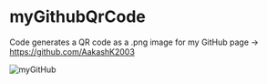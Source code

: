 # myGithubQrCode

Code generates a QR code as a .png image for my GitHub page -> https://github.com/AakashK2003

![myGitHub](https://github.com/AakashK2003/myGithubQrCode/assets/121655285/f2df1ce1-eb6d-4531-996e-5f627f018bf9)
